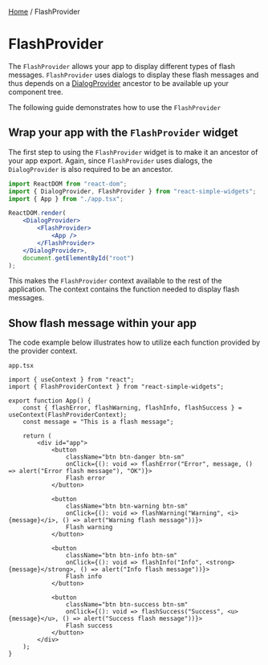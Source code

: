 [Home](../../README.md) / FlashProvider

# FlashProvider

The `FlashProvider` allows your app to display different types of flash messages. `FlashProvider` uses dialogs to display these flash messages and thus depends on a [DialogProvider](../../dialog-provider/usage.md) ancestor to be available up your component tree.

The following guide demonstrates how to use the `FlashProvider`

## Wrap your app with the `FlashProvider` widget

The first step to using the `FlashProvider` widget is to make it an ancestor of your app export. Again, since `FlashProvider` uses dialogs, the `DialogProvider` is also required to be an ancestor.

```jsx
import ReactDOM from "react-dom";
import { DialogProvider, FlashProvider } from "react-simple-widgets";
import { App } from "./app.tsx";

ReactDOM.render(
    <DialogProvider>
        <FlashProvider>
            <App />
        </FlashProvider>
    </DialogProvider>,
    document.getElementById("root")
);
```

This makes the `FlashProvider` context available to the rest of the application. The context contains the function needed to display flash messages.

## Show flash message within your app

The code example below illustrates how to utilize each function provided by the provider context.

`app.tsx`

```tsx
import { useContext } from "react";
import { FlashProviderContext } from "react-simple-widgets";

export function App() {
    const { flashError, flashWarning, flashInfo, flashSuccess } = useContext(FlashProviderContext);
    const message = "This is a flash message";

    return (
        <div id="app">
            <button
                className="btn btn-danger btn-sm"
                onClick={(): void => flashError("Error", message, () => alert("Error flash message"), "OK")}>
                Flash error
            </button>

            <button
                className="btn btn-warning btn-sm"
                onClick={(): void => flashWarning("Warning", <i>{message}</i>, () => alert("Warning flash message"))}>
                Flash warning
            </button>

            <button
                className="btn btn-info btn-sm"
                onClick={(): void => flashInfo("Info", <strong>{message}</strong>, () => alert("Info flash message"))}>
                Flash info
            </button>

            <button
                className="btn btn-success btn-sm"
                onClick={(): void => flashSuccess("Success", <u>{message}</u>, () => alert("Success flash message"))}>
                Flash success
            </button>
        </div>
    );
}
```
